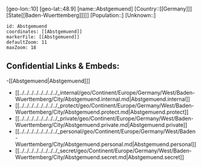 ﻿---
location: [48.9,10]
mapzoom: [7,12] 
mapmarker: city 
type: City
tags:
- geo/City


SpocWebEntityId: 28658
isDeleted: false
confidential: public

---
[geo-lon::10]
[geo-lat::48.9]
[name::Abstgemuend]
[Country::[[Germany]]]
[State[[Baden-Wuerttemberg]]]]]
[Population::]
[Unknown::]


```leaflet
id: Abstgemuend
coordinates: [[Abstgemuend]]
markerFile: [[Abstgemuend]]
defaultZoom: 11 
maxZoom: 18
```


## Confidential Links & Embeds: 
-[[Abstgemuend|Abstgemuend]]] 
- [[../../../../../../../../_internal/geo/Continent/Europe/Germany/West/Baden-Wuerttemberg/City/Abstgemuend.internal.md|Abstgemuend.internal]] 
- [[../../../../../../../../_protect/geo/Continent/Europe/Germany/West/Baden-Wuerttemberg/City/Abstgemuend.protect.md|Abstgemuend.protect]] 
- [[../../../../../../../../_private/geo/Continent/Europe/Germany/West/Baden-Wuerttemberg/City/Abstgemuend.private.md|Abstgemuend.private]] 
- [[../../../../../../../../_personal/geo/Continent/Europe/Germany/West/Baden-Wuerttemberg/City/Abstgemuend.personal.md|Abstgemuend.personal]] 
- [[../../../../../../../../_secret/geo/Continent/Europe/Germany/West/Baden-Wuerttemberg/City/Abstgemuend.secret.md|Abstgemuend.secret]] 
